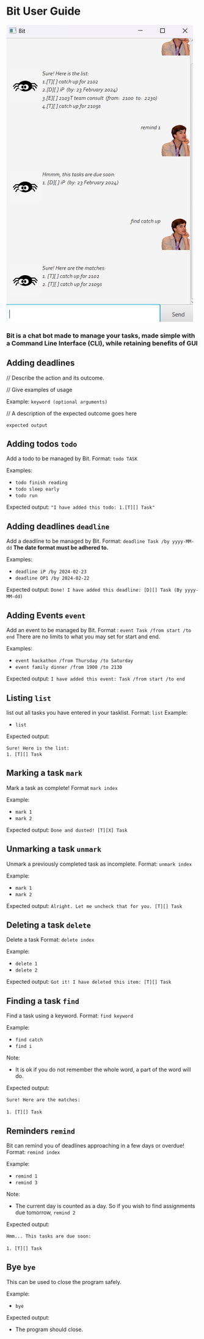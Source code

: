 # Bit User Guide
![Ui.png](Ui.png)
### Bit is a **chat bot made to manage your tasks, made simple with a Command Line Interface (CLI)**, while retaining benefits of GUI

## Adding deadlines

// Describe the action and its outcome.

// Give examples of usage

Example: `keyword (optional arguments)`

// A description of the expected outcome goes here

```
expected output
```

## Adding todos `todo`

Add a todo to be managed by Bit.
Format: `todo TASK`

Examples:
- `todo finish reading`
- `todo sleep early`
- `todo run`

Expected output:
```"I have added this todo: 1.[T][] Task"```

## Adding deadlines `deadline`
Add a deadline to be managed by Bit. Format: `deadline Task /by yyyy-MM-dd`
**The date format must be adhered to.**

Examples:
- `deadline iP /by 2024-02-23`
- `deadline OP1 /by 2024-02-22`

Expected output:
```Done! I have added this deadline: [D][] Task (By yyyy-MM-dd)```

## Adding Events `event`
Add an event to be managed by Bit. Format : `event Task /from start /to end`
There are no limits to what you may set for start and end.

Examples:
- `event hackathon /from Thursday /to Saturday`
- `event family dinner /from 1900 /to 2130`

Expected output:
```I have added this event: Task /from start /to end```

## Listing `list`
list out all tasks you have entered in your tasklist. Format: `list`
Example: 
- `list`

Expected output:
```
Sure! Here is the list: 
1. [T][] Task
```

## Marking a task `mark`
Mark a task as complete! Format `mark index`

Example:
- `mark 1`
- `mark 2`

Expected output:
```Done and dusted! [T][X] Task```

## Unmarking a task `unmark`
Unmark a previously completed task as incomplete. Format: `unmark index`

Example:
- `mark 1`
- `mark 2`

Expected output:
```Alright. Let me uncheck that for you. [T][] Task```

## Deleting a task `delete`

Delete a task Format: `delete index`

Example:
- `delete 1`
- `delete 2`

Expected output:
```Got it! I have deleted this item: [T][] Task```

## Finding a task `find`
Find a task using a keyword. Format: `find keyword`

Example:
- `find catch`
- `find i`

Note:
- It is ok if you do not remember the whole word, a part of the word will do.

Expected output:
```
Sure! Here are the matches: 

1. [T][] Task
```

## Reminders `remind`
Bit can remind you of deadlines approaching in a few days or overdue! Format: `remind index`

Example:
- `remind 1`
- `remind 3`

Note:
- The current day is counted as a day. So if you wish to find assignments due tomorrow, `remind 2`

Expected output:
```
Hmm... This tasks are due soon: 

1. [T][] Task
 ```

## Bye `bye`
This can be used to close the program safely.

Example: 
- `bye`

Expected output:
- The program should close.
